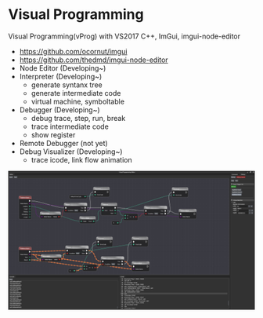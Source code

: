 # Visual Programming
Visual Programming(vProg) with VS2017 C++, ImGui, imgui-node-editor
- https://github.com/ocornut/imgui
- https://github.com/thedmd/imgui-node-editor
- Node Editor (Developing~)
- Interpreter (Developing~)
	- generate syntanx tree
	- generate intermediate code
	- virtual machine, symboltable
- Debugger (Developing~)
	- debug trace, step, run, break
	- trace intermediate code
	- show register
- Remote Debugger (not yet)
- Debug Visualizer (Developing~)
	- trace icode, link flow animation

![](https://github.com/jjuiddong/VisualProgramming/blob/master/Doc/2019-11-05-2.jpg?raw=true)
